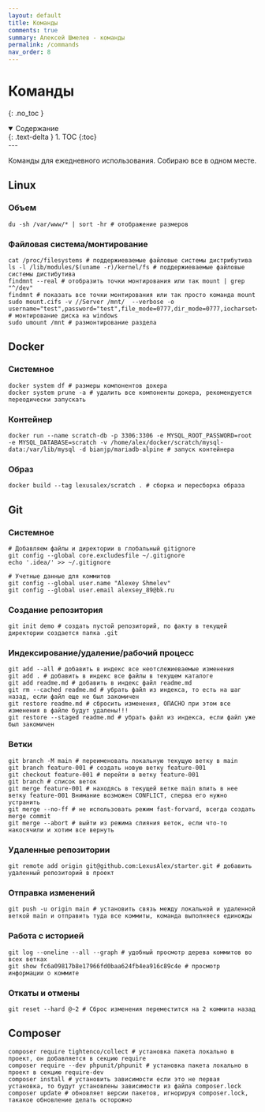 ```yaml
---
layout: default
title: Команды
comments: true
summary: Алексей Шмелев - команды
permalink: /commands
nav_order: 8
---
```


# Команды
{: .no_toc }

<details open markdown="block">
  <summary>
    Содержание
  </summary>
  {: .text-delta }
1. TOC
{:toc}
</details>
---

Команды для ежедневного использования. Собираю все в одном месте.

## Linux

### Объем

```shell
du -sh /var/www/* | sort -hr # отображение размеров
```

### Файловая система/монтирование

```shell
cat /proc/filesystems # поддержиеваемые файловые системы дистрибутива
ls -l /lib/modules/$(uname -r)/kernel/fs # поддержиеваемые файловые системы дистибутива
findmnt --real # отобразить точки монтирования или так mount | grep "^/dev"
findmnt # показать все точки монтирования или так просто команда mount
sudo mount.cifs -v //Server /mnt/  --verbose -o username="test",password="test",file_mode=0777,dir_mode=0777,iocharset=utf8 # монтирование диска на windows
sudo umount /mnt # размонтирование раздела
```

## Docker

### Системное

```shell
docker system df # размеры компонентов докера
docker system prune -a # удалить все компоненты докера, рекомендуется переодически запускать
```

### Контейнер

```shell
docker run --name scratch-db -p 3306:3306 -e MYSQL_ROOT_PASSWORD=root -e MYSQL_DATABASE=scratch -v /home/alex/docker/scratch/mysql-data:/var/lib/mysql -d bianjp/mariadb-alpine # запуск контейнера
```

### Образ

```shell
docker build --tag lexusalex/scratch . # сборка и пересборка образа
```

## Git

### Системное

```shell
# Добавляем файлы и директории в глобальный gitignore
git config --global core.excludesfile ~/.gitignore
echo '.idea/' >> ~/.gitignore

# Учетные данные для коммитов
git config --global user.name "Alexey Shmelev"
git config --global user.email alexsey_89@bk.ru
```

### Создание репозитория

```shell
git init demo # создать пустой репозиторий, по факту в текущей директории создается папка .git
```

### Индексирование/удаление/рабочий процесс

```shell
git add --all # добавить в индекс все неотслежиеваемые изменения
git add . # добавить в индекс все файлы в текущем каталоге
git add readme.md # добавить в индекс файл readme.md
git rm --cached readme.md # убрать файл из индекса, то есть на шаг назад, если файл еще не был закомичен
git restore readme.md # сбросить изменения, ОПАСНО при этом все изменения в файле будут удалены!!!
git restore --staged readme.md # убрать файл из индекса, если файл уже был закомичен
```

### Ветки

```shell
git branch -M main # переименовать локальную текущую ветку в main
git branch feature-001 # создать новую ветку feature-001
git checkout feature-001 # перейти в ветку feature-001
git branch # список веток
git merge feature-001 # находясь в текущей ветке main влить в нее ветку feature-001 Внимание возможен CONFLICT, сперва его нужно устранить
git merge --no-ff # не использовать режим fast-forvard, всегда создать merge commit
git merge --abort # выйти из режима слияния веток, если что-то накосячили и хотим все вернуть
```

### Удаленные репозитории

```shell
git remote add origin git@github.com:LexusAlex/starter.git # добавить удаленный репозиторий в проект
```

### Отправка изменений

```shell
git push -u origin main # установить связь между локальной и удаленной веткой main и отправить туда все коммиты, команда выполняеся единожды
```

### Работа с историей

```shell
git log --oneline --all --graph # удобный просмотр дерева коммитов во всех ветках
git show fc6a09817b8e17966fd0baa624fb4ea916c89c4e # просмотр информации о коммите
```

### Откаты и отмены

```shell
git reset --hard @~2 # Сброс изменения переместится на 2 коммита назад
```

## Composer

```shell
composer require tightenco/collect # установка пакета локально в проект, он добавляется в секцию require
composer require --dev phpunit/phpunit # установка пакета локально в проект в секцию require-dev
composer install # установить зависимости если это не первая установка, то будут установлены зависимости из файла composer.lock
composer update # обновляет версии пакетов, игнорируя composer.lock, такакое обновление делать осторожно
```